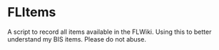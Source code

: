 # FLItems
A script to record all items available in the FLWiki. Using this to better understand my BIS items. Please do not abuse.
